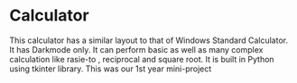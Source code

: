 # Calculator
 This calculator has a similar layout to that of Windows Standard Calculator. It has Darkmode only. It can perform basic as well as many complex calculation like rasie-to , reciprocal and square root. It is built in Python using tkinter library. This was our 1st year mini-project

